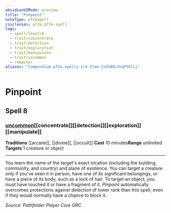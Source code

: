 ```yaml
---
obsidianUIMode: preview
title: "Pinpoint"
noteType: pf2eSpell
cssclasses: pf2e,pf2e-spell
tags:
  - spell/level/8
  - trait/concentrate
  - trait/detection
  - trait/exploration
  - trait/manipulate
  - trait/uncommon
  - remaster
aliases: "Compendium.pf2e.spells-srd.Item.CeSh8QcVnqP5OlLj" 
---
```

# Pinpoint   
## Spell 8
### [uncommon](uncommon "Uncommon Rarity Trait")[[concentrate]][[detection]][[exploration]][[manipulate]]
**Traditions** [[arcane]], [[divine]], [[occult]]
**Cast** 10 minutes**Range** unlimited
**Targets** 1 creature or object
* * * 
You learn the name of the target's exact location (including the building, community, and country) and plane of existence. You can target a creature only if you've seen it in person, have one of its significant belongings, or have a piece of its body, such as a lock of hair. To target an object, you must have touched it or have a fragment of it. _Pinpoint_ automatically overcomes protections against detection of lower rank than this spell, even if they would normally have a chance to block it.

*Source: Pathfinder Player Core*
*ORC*